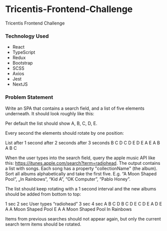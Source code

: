 # Tricentis-Frontend-Challenge
Tricentis Frontend Challenge

### Technology Used
 - React
 - TypeScript
 - Redux
 - Bootstrap
 - SCSS
 - Axios
 - Jest
 - NextJS

### Problem Statement
Write an SPA that contains a search field, and a list of five elements underneath. It should look roughly like this:


Per default the list should show A, B, C, D, E.

Every second the elements should rotate by one position:

List after 1 second	after 2 seconds	after 3 seconds
B	C	D
C	D	E
D	E	A
E	A	B
A	B	C
 

When the user types into the search field, query the apple music API like
this: https://itunes.apple.com/search?term=radiohead. The output contains a list with songs. Each song has a property "collectionName" (the album). Sort all albums alphabetically and take the first five. E.g. “A Moon Shaped Pool“, „In Rainbows“, “Kid A”, “OK Computer”, “Pablo Honey”.

The list should keep rotating with a 1 second interval and the new albums should be added from bottom to top:

1 sec	2 sec	User types “radiohead”	3 sec	4 sec
A	B		C	D
B	C		D	E
C	D		E	A
D	E		A	A Moon Shaped Pool
E	A		A Moon Shaped Pool	In Rainbows

Items from previous searches should not appear again, but only the current search term items should be rotated.
